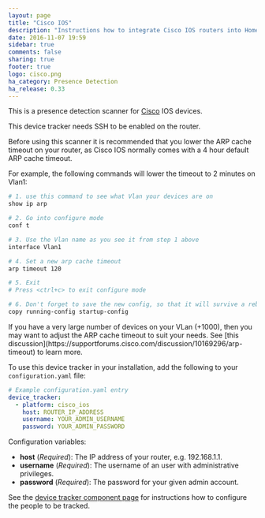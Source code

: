 ```yaml
---
layout: page
title: "Cisco IOS"
description: "Instructions how to integrate Cisco IOS routers into Home Assistant."
date: 2016-11-07 19:59
sidebar: true
comments: false
sharing: true
footer: true
logo: cisco.png
ha_category: Presence Detection
ha_release: 0.33
---
```


This is a presence detection scanner for [Cisco](http://www.cisco.com) IOS devices.

<p class='note warning'>
This device tracker needs SSH to be enabled on the router.
</p>

Before using this scanner it is recommended that you lower the ARP cache timeout on your router, as Cisco IOS normally comes with a 4 hour default ARP cache timeout. 

For example, the following commands will lower the timeout to 2 minutes on Vlan1:

```bash
# 1. use this command to see what Vlan your devices are on
show ip arp

# 2. Go into configure mode
conf t

# 3. Use the Vlan name as you see it from step 1 above
interface Vlan1

# 4. Set a new arp cache timeout
arp timeout 120

# 5. Exit
# Press <ctrl+c> to exit configure mode

# 6. Don't forget to save the new config, so that it will survive a reboot
copy running-config startup-config
```

<p class='note warning'>
If you have a very large number of devices on your VLan (+1000), then you may want to adjust the ARP cache timeout to suit your needs. See [this discussion](https://supportforums.cisco.com/discussion/10169296/arp-timeout) to learn more. 
</p>

To use this device tracker in your installation, add the following to your `configuration.yaml` file:

```yaml
# Example configuration.yaml entry
device_tracker:
  - platform: cisco_ios
    host: ROUTER_IP_ADDRESS
    username: YOUR_ADMIN_USERNAME
    password: YOUR_ADMIN_PASSWORD
```

Configuration variables:

- **host** (*Required*): The IP address of your router, e.g. 192.168.1.1.
- **username** (*Required*): The username of an user with administrative privileges.
- **password** (*Required*): The password for your given admin account.


See the [device tracker component page](/components/device_tracker/) for instructions how to configure the people to be tracked.

